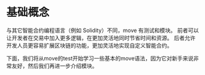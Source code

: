 # 基础概念

与其它智能合约编程语言（例如 Solidity）不同，move 有测试和模块。
前者可以让开发者在交易中加入更多逻辑，在更加灵活地同时节省时间和资源。
后者允许开发人员更容易扩展区块链的功能，更加灵活地实现自定义智能合约。

下面，我们将从move的test开始学习一些基本的move语法，因为它对新手来说非常友好，然后我们再进一步介绍模块。